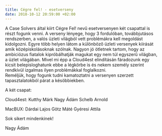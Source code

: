 ```yaml
---
title: Cégre fel! - esetverseny
date: 2018-10-12 20:59:00 +02:00
---
```


A Case Solvers által kiírt Cégre Fel! nevű esetversenyen két csapattal is részt fogunk venni. A verseny lényege, hogy 3 fordulóban,
továbbjutásos rendszerben, a valós üzleti világból vett problémákra kell megoldást kidolgozni. Egyre több helyen látom a különböző üzleti versenyek
kiírását amik középiskolásoknak szólnak. Nagyon jó ötletnek tartom, hogy az ambiciózus fiatalok kipróbálhatják magukat egy nem túl egyszerű
világban, a üzlet világában. Mivel mi épp a Cloud4est elindításán fáradozunk egy kicsit belepisloghatunk ebbe a légkörbe is és nekem személy szerint
rendkívül izgalmas ilyen problémákkal foglalkozni.   
Reméljük, hogy fogunk tudni kamatoztatni a versenyen szerzett tapasztalatokból párat a késöbbiekben. 

A két csapat:

Cloud4est:
Kutthy Márk
Nagy Ádám
Schelb Arnold

MacBUX:
Dárdai Lajos
Götz Máté
Gyéresi Attila

Sok sikert mindenkinek! 

Nagy Ádám


